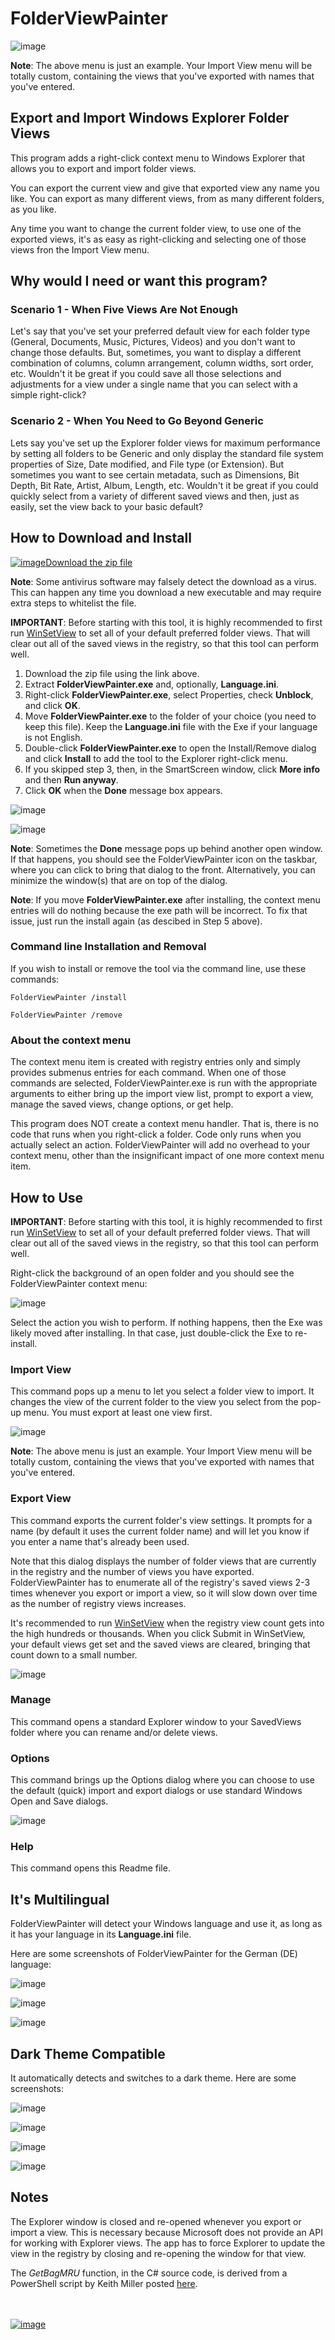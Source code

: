 # FolderViewPainter

![image](https://github.com/LesFerch/FolderViewPainter/assets/79026235/3b41fba6-e7a6-427c-8ce7-0f48e56850f2)

**Note**: The above menu is just an example. Your Import View menu will be totally custom, containing the views that you've exported with names that you've entered.

## Export and Import Windows Explorer Folder Views

This program adds a right-click context menu to Windows Explorer that allows you to export and import folder views.

You can export the current view and give that exported view any name you like. You can export as many different views, from as many different folders, as you like.

Any time you want to change the current folder view, to use one of the exported views, it's as easy as right-clicking and selecting one of those views fron the Import View menu.

## Why would I need or want this program?

### Scenario 1 - When Five Views Are Not Enough

Let's say that you've set your preferred default view for each folder type (General, Documents, Music, Pictures, Videos) and you don't want to change those defaults. But, sometimes, you want to display a different combination of columns, column arrangement, column widths, sort order, etc. Wouldn't it be great if you could save all those selections and adjustments for a view under a single name that you can select with a simple right-click?

### Scenario 2 - When You Need to Go Beyond Generic

Lets say you've set up the Explorer folder views for maximum performance by setting all folders to be Generic and only display the standard file system properties of Size, Date modified, and File type (or Extension). But sometimes you want to see certain metadata, such as Dimensions, Bit Depth, Bit Rate, Artist, Album, Length, etc. Wouldn't it be great if you could quickly select from a variety of different saved views and then, just as easily, set the view back to your basic default?

## How to Download and Install

[![image](https://user-images.githubusercontent.com/79026235/152910441-59ba653c-5607-4f59-90c0-bc2851bf2688.png)Download the zip file](https://github.com/LesFerch/FolderViewPainter/releases/download/1.1.0/FolderViewPainter.zip)

**Note**: Some antivirus software may falsely detect the download as a virus. This can happen any time you download a new executable and may require extra steps to whitelist the file.

**IMPORTANT**: Before starting with this tool, it is highly recommended to first run [WinSetView](https://lesferch.github.io/WinSetView/) to set all of your default preferred folder views. That will clear out all of the saved views in the registry, so that this tool can perform well.

1. Download the zip file using the link above.
2. Extract **FolderViewPainter.exe** and, optionally, **Language.ini**.
3. Right-click **FolderViewPainter.exe**, select Properties, check **Unblock**, and click **OK**.
4. Move **FolderViewPainter.exe** to the folder of your choice (you need to keep this file). Keep the **Language.ini** file with the Exe if your language is not English.
5. Double-click **FolderViewPainter.exe** to open the Install/Remove dialog and click **Install** to add the tool to the Explorer right-click menu.
6. If you skipped step 3, then, in the SmartScreen window, click **More info** and then **Run anyway**.
7. Click **OK** when the **Done** message box appears.

![image](https://github.com/LesFerch/FolderViewPainter/assets/79026235/13e7486e-ed78-4a6c-acab-7451d402ce51)

![image](https://github.com/LesFerch/FolderViewPainter/assets/79026235/d14ec83a-c608-4650-bf73-10b22979c426)

**Note**: Sometimes the **Done** message pops up behind another open window. If that happens, you should see the FolderViewPainter icon on the taskbar, where you can click to bring that dialog to the front. Alternatively, you can minimize the window(s) that are on top of the dialog.

**Note**: If you move **FolderViewPainter.exe** after installing, the context menu entries will do nothing because the exe path will be incorrect. To fix that issue, just run the install again (as descibed in Step 5 above).

### Command line Installation and Removal

If you wish to install or remove the tool via the command line, use these commands:

`FolderViewPainter /install`

`FolderViewPainter /remove`

### About the context menu

The context menu item is created with registry entries only and simply provides submenus entries for each command. When one of those commands are selected, FolderViewPainter.exe is run with the appropriate arguments to either bring up the import view list, prompt to export a view, manage the saved views, change options, or get help.

This program does NOT create a context menu handler. That is, there is no code that runs when you right-click a folder. Code only runs when you actually select an action. FolderViewPainter will add no overhead to your context menu, other than the insignificant impact of one more context menu item.

## How to Use

**IMPORTANT**: Before starting with this tool, it is highly recommended to first run [WinSetView](https://lesferch.github.io/WinSetView/) to set all of your default preferred folder views. That will clear out all of the saved views in the registry, so that this tool can perform well.

Right-click the background of an open folder and you should see the FolderViewPainter context menu:

![image](https://github.com/LesFerch/FolderViewPainter/assets/79026235/312ed72d-5b50-4d28-bcd4-8f97c8fd098c)

Select the action you wish to perform. If nothing happens, then the Exe was likely moved after installing. In that case, just double-click the Exe to re-install.

### Import View

This command pops up a menu to let you select a folder view to import. It changes the view of the current folder to the view you select from the pop-up menu. You must export at least one view first.

![image](https://github.com/LesFerch/FolderViewPainter/assets/79026235/3b41fba6-e7a6-427c-8ce7-0f48e56850f2)

**Note**: The above menu is just an example. Your Import View menu will be totally custom, containing the views that you've exported with names that you've entered.

### Export View

This command exports the current folder's view settings. It prompts for a name (by default it uses the current folder name) and will let you know if you enter a name that's already been used.

Note that this dialog displays the number of folder views that are currently in the registry and the number of views you have exported. FolderViewPainter has to enumerate all of the registry's saved views 2-3 times whenever you export or import a view, so it will slow down over time as the number of registry views increases.

It's recommended to run [WinSetView](https://lesferch.github.io/WinSetView/) when the registry view count gets into the high hundreds or thousands. When you click Submit in WinSetView, your default views get set and the saved views are cleared, bringing that count down to a small number.

![image](https://github.com/LesFerch/FolderViewPainter/assets/79026235/bbbf9dae-4ed8-43a6-a30b-b49e5895f708)

### Manage

This command opens a standard Explorer window to your SavedViews folder where you can rename and/or delete views.

### Options

This command brings up the Options dialog where you can choose to use the default (quick) import and export dialogs or use standard Windows Open and Save dialogs.

![image](https://github.com/LesFerch/FolderViewPainter/assets/79026235/aac5ae63-240c-4951-810e-ec0a703cf9a2)

### Help

This command opens this Readme file.


## It's Multilingual

FolderViewPainter will detect your Windows language and use it, as long as it has your language in its **Language.ini** file.

Here are some screenshots of FolderViewPainter for the German (DE) language:

![image](https://github.com/LesFerch/FolderViewPainter/assets/79026235/038bc1a7-e605-4091-8019-fc9d3e225a36)

![image](https://github.com/LesFerch/FolderViewPainter/assets/79026235/8771bd2c-4854-45e7-bd29-eab82f3e9ce1)

![image](https://github.com/LesFerch/FolderViewPainter/assets/79026235/8d46dc15-9f74-4ebf-a694-788c03003f58)

## Dark Theme Compatible

It automatically detects and switches to a dark theme. Here are some screenshots:

![image](https://github.com/LesFerch/FolderViewPainter/assets/79026235/77415654-0c17-4099-9a73-894bdd21600d)

![image](https://github.com/LesFerch/FolderViewPainter/assets/79026235/8e7b54a6-f76d-45df-a334-0790eccf0237)

![image](https://github.com/LesFerch/FolderViewPainter/assets/79026235/e0599fdd-316b-47dc-8664-765cbc8b9e8a)

![image](https://github.com/LesFerch/FolderViewPainter/assets/79026235/dfb110e5-1c6d-4b14-a390-64633009f0c6)

## Notes

The Explorer window is closed and re-opened whenever you export or import a view. This is necessary because Microsoft does not provide an API for working with Explorer views. The app has to force Explorer to update the view in the registry by closing and re-opening the window for that view.

The *GetBagMRU* function, in the C# source code, is derived from a PowerShell script by Keith Miller posted [here](https://stackoverflow.com/a/61240563/15764378).

\
\
[![image](https://user-images.githubusercontent.com/79026235/153264696-8ec747dd-37ec-4fc1-89a1-3d6ea3259a95.png)](https://github.com/LesFerch/FolderViewPainter)
